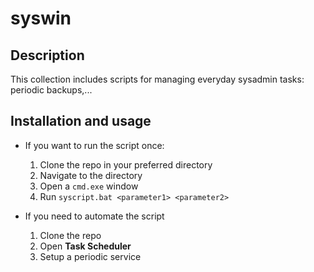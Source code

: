 # syswin

## Description
This collection includes scripts for managing everyday sysadmin tasks: periodic backups,...

## Installation and usage
- If you want to run the script once:
    1. Clone the repo in your preferred directory
    2. Navigate to the directory
    3. Open a `cmd.exe` window
    4. Run `syscript.bat <parameter1> <parameter2>`

- If you need to automate the script
    1. Clone the repo
    2. Open **Task Scheduler**
    3. Setup a periodic service
